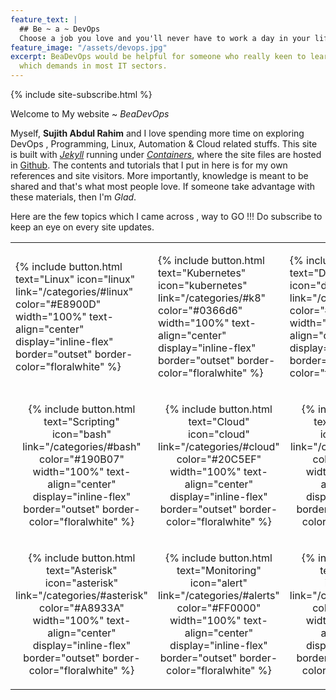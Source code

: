 ```yaml
---
feature_text: |
  ## Be ~ a ~ DevOps
  Choose a job you love and you'll never have to work a day in your life.
feature_image: "/assets/devops.jpg"
excerpt: BeaDevOps would be helpful for someone who really keen to learn new tecnhnologies
  which demands in most IT sectors.
---
```


{% include site-subscribe.html %}

Welcome to My website ~ *BeaDevOps*

Myself, **Sujith Abdul Rahim** and I love spending more time on exploring DevOps , Programming, Linux, Automation & Cloud related stuffs. This site is built with *[Jekyll](https://jekyllrb.com/)* running under *[Containers](https://www.docker.com/)*, where the site files  are hosted in [Github](https://github.com/sujiar37/beadevops). The contents and tutorials that I put in here is for my own references and site visitors. More importantly, knowledge is meant to be shared and that's what most people love. If someone take advantage with these materials, then I'm *Glad*.

Here are the few topics which I came across , way to GO !!! Do subscribe to keep an eye on every site updates.

<table cellspacing="0" style="border-spacing: 0;font-size: 1rem;table-layout: fixed;">
	<tr>
		<td><p style="text-align: -webkit-centeri;">{% include button.html text="Linux" icon="linux" link="/categories/#linux" color="#E8900D" width="100%" text-align="center" display="inline-flex" border="outset" border-color="floralwhite" %}</p></td>
		<td><p style="text-align: -webkit-centeri;">{% include button.html text="Kubernetes" icon="kubernetes" link="/categories/#k8" color="#0366d6" width="100%" text-align="center" display="inline-flex" border="outset" border-color="floralwhite" %}</p></td>
		<td><p style="text-align: -webkit-centeri;">{% include button.html text="Docker" icon="docker" link="/categories/#docker" color="#17959B" width="100%" text-align="center" display="inline-flex" border="outset" border-color="floralwhite" %}</p></td>
	</tr>
	<tr>
		<td><p style="text-align: -webkit-center">{% include button.html text="Scripting" icon="bash" link="/categories/#bash" color="#190B07" width="100%" text-align="center" display="inline-flex" border="outset" border-color="floralwhite" %}</p></td>
		<td><p style="text-align: -webkit-center">{% include button.html text="Cloud" icon="cloud" link="/categories/#cloud" color="#20C5EF" width="100%" text-align="center" display="inline-flex" border="outset" border-color="floralwhite" %}</p></td>
		<td><p style="text-align: -webkit-center">{% include button.html text="Playbooks" icon="ansible" link="/categories/#ansible" color="#5E0B14" width="100%" text-align="center" display="inline-flex" border="outset" border-color="floralwhite" %}</p></td>
	</tr>
	<tr>
		<td><p style="text-align: -webkit-center">{% include button.html text="Asterisk" icon="asterisk" link="/categories/#asterisk" color="#A8933A" width="100%" text-align="center" display="inline-flex" border="outset" border-color="floralwhite" %}</p></td>
		<td><p style="text-align: -webkit-center">{% include button.html text="Monitoring" icon="alert" link="/categories/#alerts" color="#FF0000" width="100%" text-align="center" display="inline-flex" border="outset" border-color="floralwhite" %}</p></td>
		<td><p style="text-align: -webkit-center">{% include button.html text="Hosting" icon="www" link="/categories/#hosting" color="#162946" width="100%" text-align="center" display="inline-flex" border="outset" border-color="floralwhite" %}</p></td>
	</tr>
</table>
